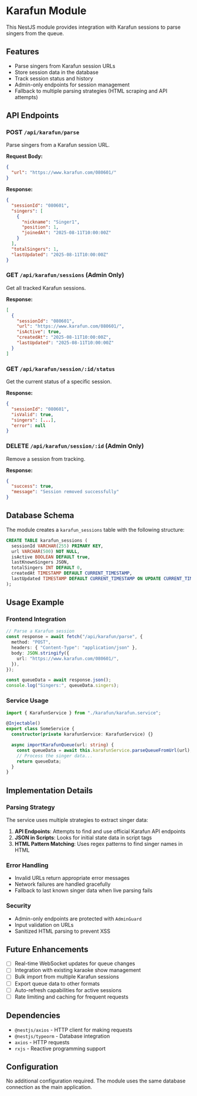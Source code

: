 # Karafun Module

This NestJS module provides integration with Karafun sessions to parse singers from the queue.

## Features

- Parse singers from Karafun session URLs
- Store session data in the database
- Track session status and history
- Admin-only endpoints for session management
- Fallback to multiple parsing strategies (HTML scraping and API attempts)

## API Endpoints

### POST `/api/karafun/parse`

Parse singers from a Karafun session URL.

**Request Body:**

```json
{
  "url": "https://www.karafun.com/080601/"
}
```

**Response:**

```json
{
  "sessionId": "080601",
  "singers": [
    {
      "nickname": "Singer1",
      "position": 1,
      "joinedAt": "2025-08-11T10:00:00Z"
    }
  ],
  "totalSingers": 1,
  "lastUpdated": "2025-08-11T10:00:00Z"
}
```

### GET `/api/karafun/sessions` (Admin Only)

Get all tracked Karafun sessions.

**Response:**

```json
[
  {
    "sessionId": "080601",
    "url": "https://www.karafun.com/080601/",
    "isActive": true,
    "createdAt": "2025-08-11T10:00:00Z",
    "lastUpdated": "2025-08-11T10:00:00Z"
  }
]
```

### GET `/api/karafun/session/:id/status`

Get the current status of a specific session.

**Response:**

```json
{
  "sessionId": "080601",
  "isValid": true,
  "singers": [...],
  "error": null
}
```

### DELETE `/api/karafun/session/:id` (Admin Only)

Remove a session from tracking.

**Response:**

```json
{
  "success": true,
  "message": "Session removed successfully"
}
```

## Database Schema

The module creates a `karafun_sessions` table with the following structure:

```sql
CREATE TABLE karafun_sessions (
  sessionId VARCHAR(255) PRIMARY KEY,
  url VARCHAR(500) NOT NULL,
  isActive BOOLEAN DEFAULT true,
  lastKnownSingers JSON,
  totalSingers INT DEFAULT 0,
  createdAt TIMESTAMP DEFAULT CURRENT_TIMESTAMP,
  lastUpdated TIMESTAMP DEFAULT CURRENT_TIMESTAMP ON UPDATE CURRENT_TIMESTAMP
);
```

## Usage Example

### Frontend Integration

```typescript
// Parse a Karafun session
const response = await fetch("/api/karafun/parse", {
  method: "POST",
  headers: { "Content-Type": "application/json" },
  body: JSON.stringify({
    url: "https://www.karafun.com/080601/",
  }),
});

const queueData = await response.json();
console.log("Singers:", queueData.singers);
```

### Service Usage

```typescript
import { KarafunService } from "./karafun/karafun.service";

@Injectable()
export class SomeService {
  constructor(private karafunService: KarafunService) {}

  async importKarafunQueue(url: string) {
    const queueData = await this.karafunService.parseQueueFromUrl(url);
    // Process the singer data...
    return queueData;
  }
}
```

## Implementation Details

### Parsing Strategy

The service uses multiple strategies to extract singer data:

1. **API Endpoints**: Attempts to find and use official Karafun API endpoints
2. **JSON in Scripts**: Looks for initial state data in script tags
3. **HTML Pattern Matching**: Uses regex patterns to find singer names in HTML

### Error Handling

- Invalid URLs return appropriate error messages
- Network failures are handled gracefully
- Fallback to last known singer data when live parsing fails

### Security

- Admin-only endpoints are protected with `AdminGuard`
- Input validation on URLs
- Sanitized HTML parsing to prevent XSS

## Future Enhancements

- [ ] Real-time WebSocket updates for queue changes
- [ ] Integration with existing karaoke show management
- [ ] Bulk import from multiple Karafun sessions
- [ ] Export queue data to other formats
- [ ] Auto-refresh capabilities for active sessions
- [ ] Rate limiting and caching for frequent requests

## Dependencies

- `@nestjs/axios` - HTTP client for making requests
- `@nestjs/typeorm` - Database integration
- `axios` - HTTP requests
- `rxjs` - Reactive programming support

## Configuration

No additional configuration required. The module uses the same database connection as the main application.
